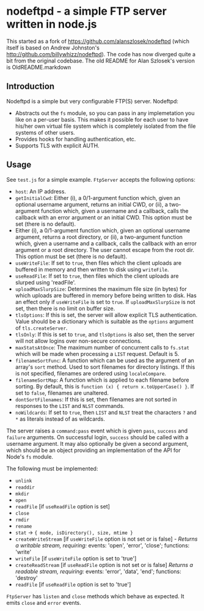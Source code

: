 nodeftpd - a simple FTP server written in node.js
====

This started as a fork of https://github.com/alanszlosek/nodeftpd
(which itself is based on Andrew Johnston's http://github.com/billywhizz/nodeftpd).
The code has now diverged quite a bit from the original codebase.
The old README for Alan Szlosek's version is OldREADME.markdown

Introduction
----

Nodeftpd is a simple but very configurable FTP(S) server. Nodeftpd:

* Abstracts out the `fs` module, so you can pass in any implemetation
  you like on a per-user basis. This makes it possible for each user to have
  his/her own virtual file system which is completely isolated from the file
  systems of other users.
* Provides hooks for handling authentication, etc.
* Supports TLS with explicit AUTH.

Usage
----

See `test.js` for a simple example. `FtpServer` accepts the following options:

* `host`: An IP address.
* `getInitialCwd`: Either (i), a 0/1-argument function which, given an optional username argument,
  returns an initial CWD, or (ii), a two-argument function which, given a
  username and a callback, calls the callback with an error argument or an
  initial CWD. This option must be set (there is no default).
* Either (i), a 0/1-argument function which, given an optional username argument,
  returns a root directory, or (ii), a two-argument function which, given a
  username and a callback, calls the callback with an error argument or a root
  directory. The user cannot escape from the root dir. This option must be set
  (there is no default).
* `useWriteFile`: If set to `true`, then files which the client uploads are
  buffered in memory and then written to disk using `writeFile`.
* `useReadFile`: If set to `true`, then files which the client uploads are
  slurped using 'readFile'.
* `uploadMaxSlurpSize`: Determines the maximum file size (in bytes) for
  which uploads are buffered in memory before being written to disk. Has an effect
  only if `useWriteFile` is set to `true`. If `uploadMaxSlurpSize` is not set,
  then there is no limit on buffer size.
* `tlsOptions`: If this is set, the server will allow explicit TLS authentication.
  Value should be a dictionary which is suitable as the `options` argument of
  `tls.createServer`.
* `tlsOnly`: If this is set to `true`, and `tlsOptions` is also set, then the
  server will not allow logins over non-secure connections.
* `maxStatsAtOnce`: The maximum number of concurrent calls to `fs.stat` which will be
  made when processing a `LIST` request. Default is 5.
* `filenameSortFunc`: A function which can be used as the argument of an array's
  `sort` method. Used to sort filenames for directory listings. If this is not
  specified, filenames are ordered using `localeCompare`.
* `filenameSortMap`: A function which is applied to each filename before sorting.
  By default, this is `function (x) { return x.toUpperCase() }`. If set to `false`,
  filenames are unaltered.
* `dontSortFilenames`: If this is set, then filenames are not sorted in responses
   to the `LIST` and `NLST` commands.
* `noWildcards`: If set to `true`, then `LIST` and `NLST` treat the characters
  `?` and `*` as literals instead of as wildcards.

The server raises a `command:pass` event which is given `pass`, `success` and
`failure` arguments. On successful login, `success` should be called with a
username argument. It may also optionally be given a second argument, which
should be an object providing an implementation of the API for Node's `fs`
module. 

The following must be implemented:

* `unlink`
* `readdir`
* `mkdir`
* `open`
* `readFile` [if `useReadFile` option is set]
* `close`
* `rmdir`
* `rename`
* `stat` → `{ mode, isDirectory(), size, mtime }`
* `createWriteStream` [if `useWriteFile` option is not set or is false] - 
    _Returns a writable stream, requiring:_ 
    events: 'open', 'error', 'close'; functions: 'write'
* `writeFile` [if `useWriteFile` option is set to 'true']
* `createReadStream` [if `useReadFile` option is not set or is false]
    _Returns a readable stream, requiring:_
    events: 'error', 'data', 'end'; functions: 'destroy'
* `readFile` [if `useReadFile` option is set to 'true']

`FtpServer` has `listen` and `close` methods which behave as expected. It
emits `close` and `error` events.
